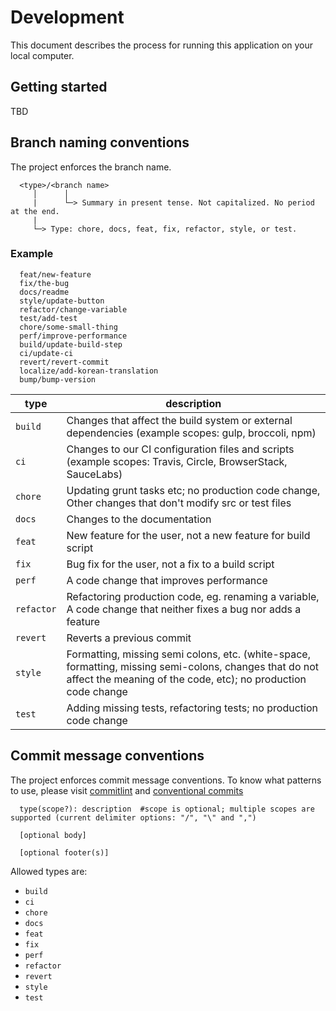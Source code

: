 # Development

This document describes the process for running this application on your local computer.

## Getting started

TBD

## Branch naming conventions

The project enforces the branch name.

```text
  <type>/<branch name>
     │      │
     |      └─> Summary in present tense. Not capitalized. No period at the end.
     |
     └─> Type: chore, docs, feat, fix, refactor, style, or test.
```

### Example

```text
  feat/new-feature
  fix/the-bug
  docs/readme
  style/update-button
  refactor/change-variable
  test/add-test
  chore/some-small-thing
  perf/improve-performance
  build/update-build-step
  ci/update-ci
  revert/revert-commit
  localize/add-korean-translation
  bump/bump-version
```

| type        | description       |
| ----------- | ----------------- |
| `build`     | Changes that affect the build system or external dependencies (example scopes: gulp, broccoli, npm) |
| `ci`        | Changes to our CI configuration files and scripts (example scopes: Travis, Circle, BrowserStack, SauceLabs) |
| `chore`     | Updating grunt tasks etc; no production code change, Other changes that don't modify src or test files |
| `docs`      | Changes to the documentation |
| `feat`      | New feature for the user, not a new feature for build script |
| `fix`       | Bug fix for the user, not a fix to a build script |
| `perf`      | A code change that improves performance |
| `refactor`  | Refactoring production code, eg. renaming a variable, A code change that neither fixes a bug nor adds a feature |
| `revert`    | Reverts a previous commit |
| `style`     | Formatting, missing semi colons, etc. (white-space, formatting, missing semi-colons, changes that do not affect the meaning of the code, etc); no production code change |
| `test`      | Adding missing tests, refactoring tests; no production code change |

## Commit message conventions

The project enforces commit message conventions. To know what patterns to use, please visit [commitlint](https://github.com/conventional-changelog/commitlint/#what-is-commitlint) and [conventional commits](https://www.conventionalcommits.org/en/v1.0.0/)

```text
  type(scope?): description  #scope is optional; multiple scopes are supported (current delimiter options: "/", "\" and ",")

  [optional body]

  [optional footer(s)]
```

Allowed types are:

- `build`
- `ci`
- `chore`
- `docs`
- `feat`
- `fix`
- `perf`
- `refactor`
- `revert`
- `style`
- `test`
